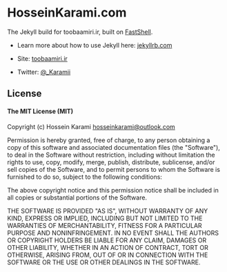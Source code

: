 # HosseinKarami.com

The Jekyll build for toobaamiri.ir, built on [FastShell](http://toobaamiri.github.io/fastshell/).

* Learn more about how to use Jekyll here:  [jekyllrb.com](http://jekyllrb.com)

* Site: [toobaamiri.ir](http://hosseinkarami.com)
* Twitter: [@_Karamii](https://twitter.com/_Karamii)


## License

#### The MIT License (MIT)

Copyright (c) Hossein Karami <hosseinkarami@outlook.com>

Permission is hereby granted, free of charge, to any person obtaining a copy of
this software and associated documentation files (the "Software"), to deal in
the Software without restriction, including without limitation the rights to
use, copy, modify, merge, publish, distribute, sublicense, and/or sell copies
of the Software, and to permit persons to whom the Software is furnished to do
so, subject to the following conditions:

The above copyright notice and this permission notice shall be included in all
copies or substantial portions of the Software.

THE SOFTWARE IS PROVIDED "AS IS", WITHOUT WARRANTY OF ANY KIND, EXPRESS OR
IMPLIED, INCLUDING BUT NOT LIMITED TO THE WARRANTIES OF MERCHANTABILITY,
FITNESS FOR A PARTICULAR PURPOSE AND NONINFRINGEMENT. IN NO EVENT SHALL THE
AUTHORS OR COPYRIGHT HOLDERS BE LIABLE FOR ANY CLAIM, DAMAGES OR OTHER
LIABILITY, WHETHER IN AN ACTION OF CONTRACT, TORT OR OTHERWISE, ARISING FROM,
OUT OF OR IN CONNECTION WITH THE SOFTWARE OR THE USE OR OTHER DEALINGS IN THE
SOFTWARE.
